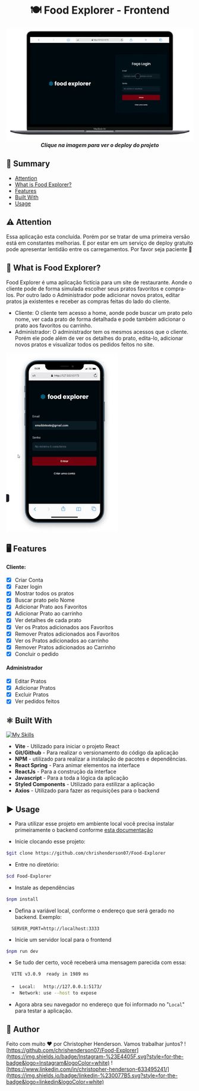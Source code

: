 <h1 align="center"> 🍽️ Food Explorer - Frontend </h1>

<h5 align="center">
    <a href="https://food-explorer-2022.netlify.app/"> <img src="./public/apresentacao-desktop.gif" alt="Capa do Food Explorer"></a>
    Clique na imagem para ver o deploy do projeto

</h5>

## :triangular_flag_on_post: Summary

- [Attention](#warning-attention)
- [What is Food Explorer?](#spaghetti-what-is-food-explorer)
- [Features](#desktop_computer-features)
- [Built With](#atom_symbol-built-with)
- [Usage](#arrow_forward-usage)

## :warning: Attention

Essa aplicação esta concluída. Porém por se tratar de uma primeira versão está em constantes melhorias. E por estar em um serviço de deploy gratuito pode apresentar lentidão entre os carregamentos. Por favor seja paciente :hugs:

## :spaghetti: What is Food Explorer?

Food Explorer é uma aplicação fictícia para um site de restaurante. Aonde o cliente pode de forma simulada escolher seus pratos favoritos e compra-los. Por outro lado o Administrador pode adicionar novos pratos, editar pratos ja existentes e receber as compras feitas do lado do cliente.

- Cliente: O cliente tem acesso a home, aonde pode buscar um prato pelo nome, ver cada prato de forma detalhada e pode também adicionar o prato aos favoritos ou carrinho.
- Administrador: O administrador tem os mesmos acessos que o cliente. Porém ele pode além de ver os detalhes do prato, edita-lo, adicionar novos pratos e visualizar todos os pedidos feitos no site.

<img src="./public/apresentacao-mobile.gif" width="300px" alt="Capa do Food Explorer">

## :desktop_computer: Features

#### Cliente:

- [x] Criar Conta
- [x] Fazer login
- [x] Mostrar todos os pratos
- [x] Buscar prato pelo Nome
- [x] Adicionar Prato aos Favoritos
- [x] Adicionar Prato ao carrinho
- [x] Ver detalhes de cada prato
- [x] Ver os Pratos adicionados aos Favoritos
- [x] Remover Pratos adicionados aos Favoritos
- [x] Ver os Pratos adicionados ao carrinho
- [x] Remover Pratos adicionados ao Carrinho
- [x] Concluir o pedido

#### Administrador

- [x] Editar Pratos
- [x] Adicionar Pratos
- [x] Excluir Pratos
- [x] Ver pedidos feitos

## :atom_symbol: Built With

[![My Skills](https://skillicons.dev/icons?i=vite,js,react,styledcomponents,git,github)](https://skillicons.dev)

- **Vite** - Utilizado para iniciar o projeto React
- **Git/Github** - Para realizar o versionamento do código da aplicação
- **NPM** - utilizado para realizar a instalação de pacotes e dependências.
- **React Spring** - Para animar elementos na interface
- **ReactJs** - Para a construção da interface
- **Javascript** - Para a toda a lógica da aplicação
- **Styled Components** - Utilizado para estilizar a aplicação
- **Axios** - Utilizado para fazer as requisições para o backend

## :arrow_forward: Usage

- Para utilizar esse projeto em ambiente local você precisa instalar primeiramente o backend conforme [esta documentação](https://github.com/chrishenderson07/Food-Explorer-BackEnd)

- Inicie clocando esse projeto:

```bash
$git clone https://github.com/chrishenderson07/Food-Explorer

```

- Entre no diretório:

```bash
$cd Food-Explorer
```

- Instale as dependências

```bash
$npm install
```

- Defina a variável local, conforme o endereço que será gerado no backend. Exemplo:

```JS
  SERVER_PORT=http://localhost:3333
```

- Inicie um servidor local para o frontend

```bash
$npm run dev
```

- Se tudo der certo, você receberá uma mensagem parecida com essa:

```bash
  VITE v3.0.9  ready in 1989 ms

  ➜  Local:   http://127.0.0.1:5173/
  ➜  Network: use --host to expose
```

- Agora abra seu navegador no endereço que foi informado no "`Local`" para testar a aplicação.

## 📜 Author

Feito com muito :heart: por Christopher Henderson. Vamos trabalhar juntos?
![https://github.com/chrishenderson07/Food-Explorer](https://img.shields.io/badge/Instagram-%23E4405F.svg?style=for-the-badge&logo=Instagram&logoColor=white) ![https://www.linkedin.com/in/christopher-henderson-633495241/](https://img.shields.io/badge/linkedin-%230077B5.svg?style=for-the-badge&logo=linkedin&logoColor=white)

